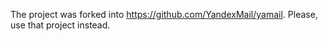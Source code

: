 The project was forked into https://github.com/YandexMail/yamail.
Please, use that project instead.
